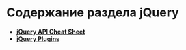 Содержание раздела jQuery
=========================
* **[jQuery API Cheat Sheet](http://jqapi.ru/)**
* **[jQuery Plugins](https://github.com/uran1980/web-dev-blog/blob/master/jQuery/jQueryPlugins.md)**
